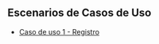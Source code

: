 ## Escenarios de Casos de Uso

  * [Caso de uso 1 - Registro](https://docs.google.com/spreadsheets/d/1-mHosrZISgkBLQ2xdeS8uPvSvmNHszvf/edit?gid=1477469742#gid=1477469742)
